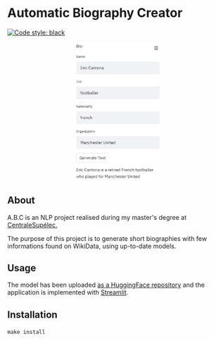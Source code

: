 # Automatic Biography Creator 

[![Code style: black](https://img.shields.io/badge/code%20style-black-000000.svg)](https://github.com/psf/black)


<p align="center">
<img src="https://github.com/NicolasPeruchot/Biography/blob/main/Example.jpg" alt="drawing" width="200"/>
</p>

## About 

A.B.C is an NLP project realised during my master's degree at [CentraleSupélec.](https://www.centralesupelec.fr/en/school-0)

The purpose of this project is to generate short biographies with few informations found on WikiData, using up-to-date models.

## Usage

The model has been uploaded [as a HuggingFace repository](https://huggingface.co/NicolasPeruchot/Biography) and the application is implemented with [Streamlit](https://share.streamlit.io/nicolasperuchot/biography/main/stream.py).


## Installation
``
make install
``
